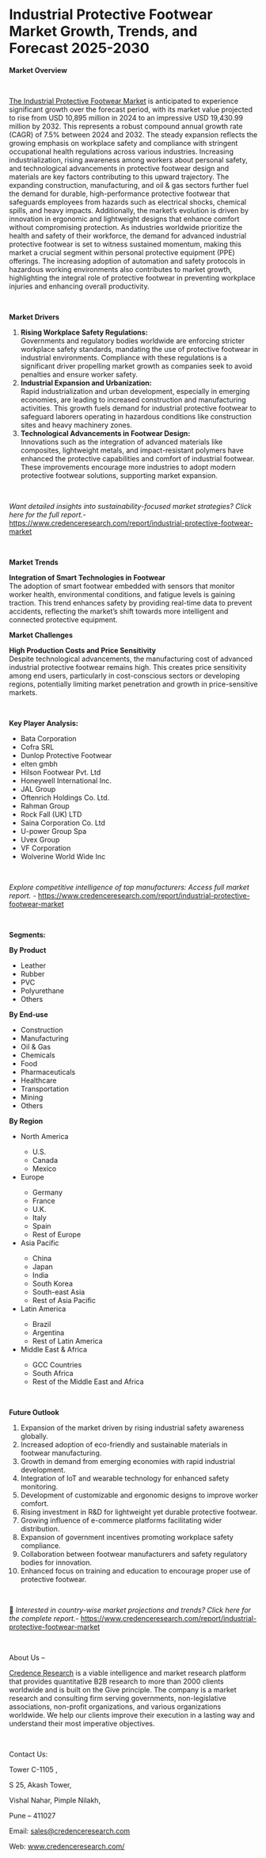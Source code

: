 # Industrial Protective Footwear Market Growth, Trends, and Forecast 2025-2030


<p><strong>Market Overview</strong></p>
<p><strong>&nbsp;</strong></p>
<p><a href="https://www.credenceresearch.com/report/industrial-protective-footwear-market">The Industrial Protective Footwear Market</a> is anticipated to experience significant growth over the forecast period, with its market value projected to rise from USD 10,895 million in 2024 to an impressive USD 19,430.99 million by 2032. This represents a robust compound annual growth rate (CAGR) of 7.5% between 2024 and 2032. The steady expansion reflects the growing emphasis on workplace safety and compliance with stringent occupational health regulations across various industries. Increasing industrialization, rising awareness among workers about personal safety, and technological advancements in protective footwear design and materials are key factors contributing to this upward trajectory. The expanding construction, manufacturing, and oil &amp; gas sectors further fuel the demand for durable, high-performance protective footwear that safeguards employees from hazards such as electrical shocks, chemical spills, and heavy impacts. Additionally, the market&rsquo;s evolution is driven by innovation in ergonomic and lightweight designs that enhance comfort without compromising protection. As industries worldwide prioritize the health and safety of their workforce, the demand for advanced industrial protective footwear is set to witness sustained momentum, making this market a crucial segment within personal protective equipment (PPE) offerings. The increasing adoption of automation and safety protocols in hazardous working environments also contributes to market growth, highlighting the integral role of protective footwear in preventing workplace injuries and enhancing overall productivity.</p>
<p><strong>&nbsp;</strong></p>
<p><strong>Market Drivers</strong></p>
<ol>
<li><strong>Rising Workplace Safety Regulations:</strong><br data-start="1702" data-end="1705" /> Governments and regulatory bodies worldwide are enforcing stricter workplace safety standards, mandating the use of protective footwear in industrial environments. Compliance with these regulations is a significant driver propelling market growth as companies seek to avoid penalties and ensure worker safety.</li>
<li data-start="2019" data-end="2379"><strong data-start="2019" data-end="2061">Industrial Expansion and Urbanization:</strong><br data-start="2061" data-end="2064" /> Rapid industrialization and urban development, especially in emerging economies, are leading to increased construction and manufacturing activities. This growth fuels demand for industrial protective footwear to safeguard laborers operating in hazardous conditions like construction sites and heavy machinery zones.</li>
<li data-start="2384" data-end="2760"><strong data-start="2384" data-end="2434">Technological Advancements in Footwear Design:</strong><br data-start="2434" data-end="2437" /> Innovations such as the integration of advanced materials like composites, lightweight metals, and impact-resistant polymers have enhanced the protective capabilities and comfort of industrial footwear. These improvements encourage more industries to adopt modern protective footwear solutions, supporting market expansion.</li>
</ol>
<p><strong>&nbsp;</strong></p>
<p><em>Want detailed insights into sustainability-focused market strategies? Click here for the full report.- </em><a href="https://www.credenceresearch.com/report/industrial-protective-footwear-market">https://www.credenceresearch.com/report/industrial-protective-footwear-market</a></p>
<p>&nbsp;</p>
<p><strong>Market Trends</strong></p>
<p><strong>Integration of Smart Technologies in Footwear</strong><br /> The adoption of smart footwear embedded with sensors that monitor worker health, environmental conditions, and fatigue levels is gaining traction. This trend enhances safety by providing real-time data to prevent accidents, reflecting the market&rsquo;s shift towards more intelligent and connected protective equipment.</p>
<p><strong>Market Challenges</strong></p>
<p><strong>High Production Costs and Price Sensitivity</strong><br data-start="3236" data-end="3239" /> Despite technological advancements, the manufacturing cost of advanced industrial protective footwear remains high. This creates price sensitivity among end users, particularly in cost-conscious sectors or developing regions, potentially limiting market penetration and growth in price-sensitive markets.</p>
<p><strong>&nbsp;</strong></p>
<p><strong>Key Player Analysis:</strong></p>
<ul>
<li>Bata Corporation</li>
<li>Cofra SRL</li>
<li>Dunlop Protective Footwear</li>
<li>elten gmbh</li>
<li>Hilson Footwear Pvt. Ltd</li>
<li>Honeywell International Inc.</li>
<li>JAL Group</li>
<li>Oftenrich Holdings Co. Ltd.</li>
<li>Rahman Group</li>
<li>Rock Fall (UK) LTD</li>
<li>Saina Corporation Co. Ltd</li>
<li>U-power Group Spa</li>
<li>Uvex Group</li>
<li>VF Corporation</li>
<li>Wolverine World Wide Inc</li>
</ul>
<p>&nbsp;</p>
<p><em>Explore competitive intelligence of top manufacturers: Access full market report. - </em><a href="https://www.credenceresearch.com/report/industrial-protective-footwear-market">https://www.credenceresearch.com/report/industrial-protective-footwear-market</a></p>
<p>&nbsp;</p>
<p><strong>Segments:</strong></p>
<p><strong>By Product &nbsp;</strong></p>
<ul>
<li>Leather</li>
<li>Rubber</li>
<li>PVC</li>
<li>Polyurethane</li>
<li>Others</li>
</ul>
<p><strong>By End-use &nbsp;</strong></p>
<ul>
<li>Construction</li>
<li>Manufacturing</li>
<li>Oil &amp; Gas</li>
<li>Chemicals</li>
<li>Food</li>
<li>Pharmaceuticals</li>
<li>Healthcare</li>
<li>Transportation</li>
<li>Mining</li>
<li>Others</li>
</ul>
<p><strong>By Region &nbsp;</strong></p>
<ul>
<li>North America</li>
<ul>
<li>U.S.</li>
<li>Canada</li>
<li>Mexico</li>
</ul>
<li>Europe</li>
<ul>
<li>Germany</li>
<li>France</li>
<li>U.K.</li>
<li>Italy</li>
<li>Spain</li>
<li>Rest of Europe</li>
</ul>
<li>Asia Pacific</li>
<ul>
<li>China</li>
<li>Japan</li>
<li>India</li>
<li>South Korea</li>
<li>South-east Asia</li>
<li>Rest of Asia Pacific</li>
</ul>
<li>Latin America</li>
<ul>
<li>Brazil</li>
<li>Argentina</li>
<li>Rest of Latin America</li>
</ul>
<li>Middle East &amp; Africa</li>
<ul>
<li>GCC Countries</li>
<li>South Africa</li>
<li>Rest of the Middle East and Africa</li>
</ul>
</ul>
<p>&nbsp;</p>
<p><strong>Future Outlook </strong></p>
<ol>
<li>Expansion of the market driven by rising industrial safety awareness globally.</li>
<li data-start="3672" data-end="3761">Increased adoption of eco-friendly and sustainable materials in footwear manufacturing.</li>
<li data-start="3765" data-end="3842">Growth in demand from emerging economies with rapid industrial development.</li>
<li data-start="3846" data-end="3922">Integration of IoT and wearable technology for enhanced safety monitoring.</li>
<li data-start="3926" data-end="4004">Development of customizable and ergonomic designs to improve worker comfort.</li>
<li data-start="4008" data-end="4083">Rising investment in R&amp;D for lightweight yet durable protective footwear.</li>
<li data-start="4087" data-end="4163">Growing influence of e-commerce platforms facilitating wider distribution.</li>
<li data-start="4167" data-end="4242">Expansion of government incentives promoting workplace safety compliance.</li>
<li data-start="4246" data-end="4337">Collaboration between footwear manufacturers and safety regulatory bodies for innovation.</li>
<li data-start="4342" data-end="4430">Enhanced focus on training and education to encourage proper use of protective footwear.</li>
</ol>
<p><strong>&nbsp;</strong></p>
<p>📌 <em>Interested in country-wise market projections and trends? Click here for the complete report.- </em><a href="https://www.credenceresearch.com/report/industrial-protective-footwear-market">https://www.credenceresearch.com/report/industrial-protective-footwear-market</a></p>
<p>&nbsp;</p>
<p>About Us &ndash;</p>
<p><a href="https://www.credenceresearch.com/">Credence Research</a> is a viable intelligence and market research platform that provides quantitative B2B research to more than 2000 clients worldwide and is built on the Give principle. The company is a market research and consulting firm serving governments, non-legislative associations, non-profit organizations, and various organizations worldwide. We help our clients improve their execution in a lasting way and understand their most imperative objectives.</p>
<p>&nbsp;</p>
<p>Contact Us:</p>
<p>Tower C-1105 ,</p>
<p>S 25, Akash Tower,</p>
<p>Vishal Nahar, Pimple Nilakh,</p>
<p>Pune &ndash; 411027</p>
<p>Email: <a href="mailto:sales@credenceresearch.com">sales@credenceresearch.com</a></p>
<p>Web: <a href="http://www.credenceresearch.com/">www.credenceresearch.com/</a></p>
<p>&nbsp;</p>
